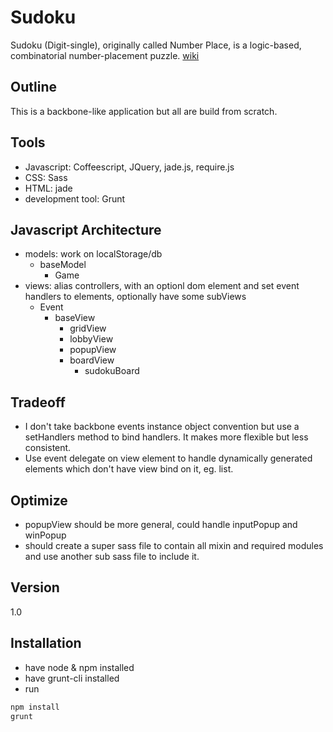 Sudoku
=========

Sudoku (Digit-single), originally called Number Place, is a logic-based, combinatorial number-placement puzzle. [wiki]

Outline 
----
This is a backbone-like application but all are build from scratch.

Tools
----

 - Javascript: Coffeescript, JQuery, jade.js, require.js
 - CSS: Sass
 - HTML: jade
 - development tool: Grunt

Javascript Architecture
----
  - models: work on localStorage/db
    - baseModel
        - Game
  - views: alias controllers, with an optionl dom element and set event handlers to elements, optionally have some subViews
    - Event
        - baseView
            - gridView
            - lobbyView
            - popupView
            - boardView
                - sudokuBoard 
  
Tradeoff
----
 - I don't take backbone events instance object convention but use a setHandlers method to bind handlers. It makes more flexible but less consistent.
 - Use event delegate on view element to handle dynamically generated elements which don't have view bind on it, eg. list.

Optimize
----

 - popupView should be more general, could handle inputPopup and winPopup
 - should create a super sass file to contain all mixin and required modules and use another sub sass file to include it.
 
Version
----

1.0


Installation
--------------

 - have node & npm installed
 - have grunt-cli installed
 - run

```sh
npm install
grunt
```

[wiki]: http://en.wikipedia.org/wiki/Sudoku


